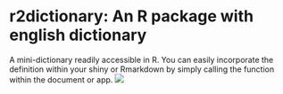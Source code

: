 # r2dictionary: An R package with english dictionary
 A mini-dictionary readily accessible in R. You can easily incorporate the definition within your shiny or Rmarkdown by simply calling the function within the document or app.
![](http://coursewhiz.org/mainsite/img/r2dictionary.jpg)


